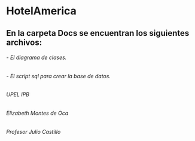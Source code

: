 # HotelAmerica

## En la carpeta Docs se encuentran los siguientes archivos:
###### - El diagrama de clases.
###### - El script sql para crear la base de datos.


###### UPEL IPB
###### Elizabeth Montes de Oca
###### Profesor Julio Castillo

